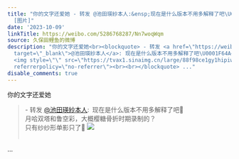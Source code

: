 ```yaml
---
title: "你的文字还爱她 - 转发 @池田瑛紗本人:&ensp;现在是什么版本不用多解释了吧\U0001F64A月哈双塔和鲁空彩，大概樱糖骨折时期录制的？只有纱纱形单影只了\U0001F648
  [图片]"
date: '2023-10-09'
linkTitle: https://weibo.com/5286768287/Nn7woqWqm
source: 久保田鲤鱼的微博
description: "你的文字还爱她<br><blockquote> - 转发 <a href=\"https://weibo.com/2298055905\"
  target=\"_blank\">@池田瑛紗本人</a>: 现在是什么版本不用多解释了吧\U0001F64A<br>月哈双塔和鲁空彩，大概樱糖骨折时期录制的？<br>只有纱纱形单影只了\U0001F648
  <img style=\"\" src=\"https://tvax1.sinaimg.cn/large/88f98ce1gy1hipiwyqx8zj20wi0ia7d3.jpg\"
  referrerpolicy=\"no-referrer\"><br><br></blockquote> ..."
disable_comments: true
---
```

你的文字还爱她<br><blockquote> - 转发 <a href="https://weibo.com/2298055905" target="_blank">@池田瑛紗本人</a>: 现在是什么版本不用多解释了吧🙊<br>月哈双塔和鲁空彩，大概樱糖骨折时期录制的？<br>只有纱纱形单影只了🙈 <img style="" src="https://tvax1.sinaimg.cn/large/88f98ce1gy1hipiwyqx8zj20wi0ia7d3.jpg" referrerpolicy="no-referrer"><br><br></blockquote> ...